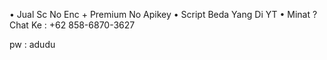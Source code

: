 • Jual Sc No Enc + Premium No Apikey 
• Script Beda Yang Di YT
• Minat ? Chat Ke : +62 858-6870-3627

pw : adudu